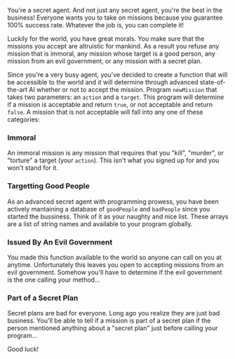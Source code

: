 You're a secret agent. And not just any secret agent, you're the best in the business! Everyone wants you to take on missions because you guarantee 100% success rate. Whatever the job is, you can complete it! 

Luckily for the world, you have great morals. You make sure that the missions you accept are altruistic for mankind. As a result you refuse any mission that is immoral, any mission whose target is a good person, any mission from an evil government, or any mission with a secret plan.

Since you're a very busy agent, you've decided to create a function that will be accessible to the world and it will determine through advanced state-of-the-art AI whether or not to accept the mission. Program `newMission` that takes two parameters: an `action` and a `target`. This program will determine if a mission is acceptable and return `true`, or not acceptable and return `false`. A mission that is not acceptable will fall into any one of these categories:

### Immoral

An immoral mission is any mission that requires that you "kill", "murder", or "torture" a target (your `action`). This isn't what you signed up for and you won't stand for it.

### Targetting Good People

As an advanced secret agent with programming prowess, you have been actively mantaining a database of `goodPeople` and `badPeople` since you started the bussiness. Think of it as your naughty and nice list. These arrays are a list of string names and available to your program globally.

### Issued By An Evil Government

You made this function available to the world so anyone can call on you at anytime. Unfortunately this leaves you open to accepting missions from an evil government. Somehow you'll have to determine if the evil government is the one calling your method...

### Part of a Secret Plan

Secret plans are bad for everyone. Long ago you realize they are just bad business. You'll be able to tell if a mission is part of a secret plan if the person mentioned anything about a "secret plan" just before calling your program...

Good luck!
